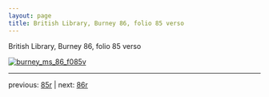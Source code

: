 ```yaml
---
layout: page
title: British Library, Burney 86, folio 85 verso
---
```


British Library, Burney 86, folio 85 verso

[![burney_ms_86_f085v](http://www.homermultitext.org/iipsrv?IIIF=/project/homer/pyramidal/deepzoom/bl/burney86imgs/v1/burney_ms_86_f085v.tif/full/800,/0/default.jpg)](http://www.homermultitext.org/ict2/?urn=urn:cite2:bl:burney86imgs.v1:burney_ms_86_f085v) 

---

previous:  [85r](../85r/) | next: [86r](../86r/)